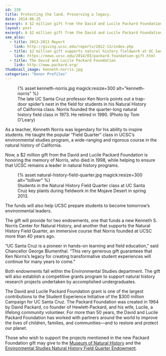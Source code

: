 ```yaml
---
id: 230
title: Protecting the land. Preserving a legacy.
date: 2014-06-25
excerpt: A $2 million gift from the David and Lucile Packard Foundation honors the memory of Ken Norris, while helping to ensure that UCSC remains a leader in natural history programs.
layout: post
excerpt: A $2 million gift from the David and Lucile Packard Foundation honors the memory of Ken Norris, while helping to ensure that UCSC remains a leader in natural history programs.
see_also:
  - title: 2013-2013 Report
    link: http://giving.ucsc.edu/reports/2012-13/index.php
  - title: $2 million gift supports natural history fieldwork at UC Santa Cruz
    link: https://news.ucsc.edu/2014/03/packard-foundation-gift.html
  - title: The David and Lucile Packard Foundation
    link: http://www.packard.org/
thumbnail_image: kenneth-norris.jpg
categories: "Donor Profiles"
---
```

<figure class="inline-image right">
{% asset kenneth-norris.jpg magick:resize=300 alt="kenneth-norris" %}<figcaption>The late UC Santa Cruz professor Ken Norris points out a trap-door spider&#8217;s nest in the field for students in his Natural History of California class. Norris founded the quarter-long natural history field class in 1973. He retired in 1990. (Photo by Tom O&#8217;Leary)</figcaption></figure>

As a teacher, Kenneth Norris was legendary for his ability to inspire students. He taught the popular &#8220;Field Quarter&#8221; class in UCSC&#8217;s environmental studies program, a wide-ranging and rigorous course in the natural history of California.

Now, a $2 million gift from the David and Lucile Packard Foundation is honoring the memory of Norris, who died in 1998, while helping to ensure that UCSC remains a leader in natural history programs.
<figure class="inline-image left">
{% asset natural-history-field-quarter.jpg magick:resize=300 alt="tolliver" %}<figcaption>Students in the Natural History Field Quarter class at UC Santa Cruz key plants during fieldwork in the Mojave Desert in spring 2013.</figcaption></figure>

The funds will also help UCSC prepare students to become tomorrow’s environmental leaders.

The gift will provide for two endowments, one that funds a new Kenneth S. Norris Center for Natural History, and another that supports the Natural History Field Quarter, an immersive course that Norris founded at UCSC more than 40 years ago.

&#8220;UC Santa Cruz is a pioneer in hands-on learning and field education,&#8221; said Chancellor George Blumenthal. &#8220;This very generous gift guarantees that Ken Norris&#8217;s legacy for creating transformative student experiences will continue for many years to come.&#8221;

Both endowments fall within the Environmental Studies department. The gift will also establish a competitive grants program to support natural history research projects undertaken by accomplished undergraduates.

The David and Lucile Packard Foundation grant is one of the largest contributions to the Student Experience Initiative of the $300 million Campaign for UC Santa Cruz. The Packard Foundation was created in 1964 by David Packard, co founder of Hewlett-Packard, and his wife, Lucile, a lifelong community volunteer. For more than 50 years, the David and Lucile Packard Foundation has worked with partners around the world to improve the lives of children, families, and communities—and to restore and protect our planet.

Those who wish to support the projects mentioned in the new Packard Foundation gift may give to the [Museum of Natural History](https://securelb.imodules.com/s/1069/index.aspx?sid=1069&gid=1&pgid=780&cid=1656&dids=373&) and the [Environmental Studies Natural History Field Quarter Endowment](https://securelb.imodules.com/s/1069/index.aspx?sid=1069&gid=1&pgid=780&dids=553&).
